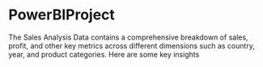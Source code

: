 # PowerBIProject

The Sales Analysis Data contains a comprehensive breakdown of sales, profit, and other key metrics across different dimensions such as country, year, and product categories. Here are some key insights


